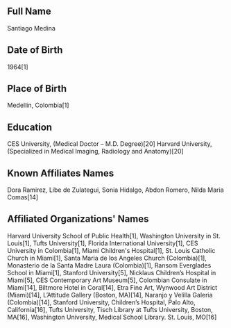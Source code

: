 ## Full Name
Santiago Medina

## Date of Birth
1964[1]

## Place of Birth
Medellin, Colombia[1]

## Education
CES University, (Medical Doctor – M.D. Degree)[20]
Harvard University, (Specialized in Medical Imaging, Radiology and Anatomy)[20]

## Known Affiliates Names
Dora Ramirez, Libe de Zulategui, Sonia Hidalgo, Abdon Romero, Nilda Maria Comas[14]

## Affiliated Organizations' Names
Harvard University School of Public Health[1], Washington University in St. Louis[1], Tufts University[1], Florida International University[1], CES University in Colombia[1], Miami Children's Hospital[1], St. Louis Catholic Church in Miami[1], Santa Maria de los Angeles Church (Colombia)[1], Monasterio de la Santa Madre Laura (Colombia)[1], Ransom Everglades School in Miami[1], Stanford University[5], Nicklaus Children’s Hospital in Miami[5], CES Contemporary Art Museum[5], Colombian Consulate in Miami[14], Biltmore Hotel in Coral[14], Etra Fine Art, Wynwood Art District (Miami)[14], L’Attitude Gallery (Boston, MA)[14], Naranjo y Velilla Galeria (Colombia)[14], Stanford University, Children’s Hospital, Palo Alto, California[16], Tufts University, Tisch Library at Tufts University, Boston, MA[16], Washington University, Medical School Library. St. Louis, MO[16]

